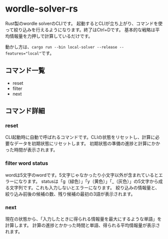 # wordle-solver-rs

Rust製のwordle solverのCLIです。
起動するとCLIが立ち上がり、コマンドを使って絞り込みを行えるようになります。終了はCtrl+Dです。
基本的な戦略は平均情報量を力押しで計算しているだけです。

動かし方は、`cargo run --bin local-solver --release --features="local"`です。

## コマンド一覧

- reset
- filter
- next

## コマンド詳細

### reset

CLI起動時に自動で呼ばれるコマンドです。CLIの状態をリセットし、計算に必要なデータを初期状態にリセットします。
初期状態の準備の進捗と計算にかかった時間が表示されます。

### filter word status

wordは5文字のwordです。5文字じゃなかったり小文字以外が含まれているとエラーになります。
statusは「g（緑色）」「y（黄色）」「_（灰色）」の5文字から成る文字列です。これも入力しないとエラーになります。
絞り込みの情報量と、絞り込み前後の候補の数、残り候補の最初の3語が表示されます。

### next

現在の状態から、「入力したときに得られる情報量を最大にするような単語」を計算します。
計算の進捗とかかった時間と単語、得られる平均情報量が表示されます。